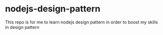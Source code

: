 # nodejs-design-pattern
This repo is for me to learn nodejs design pattern in order to boost my skills in design pattern
